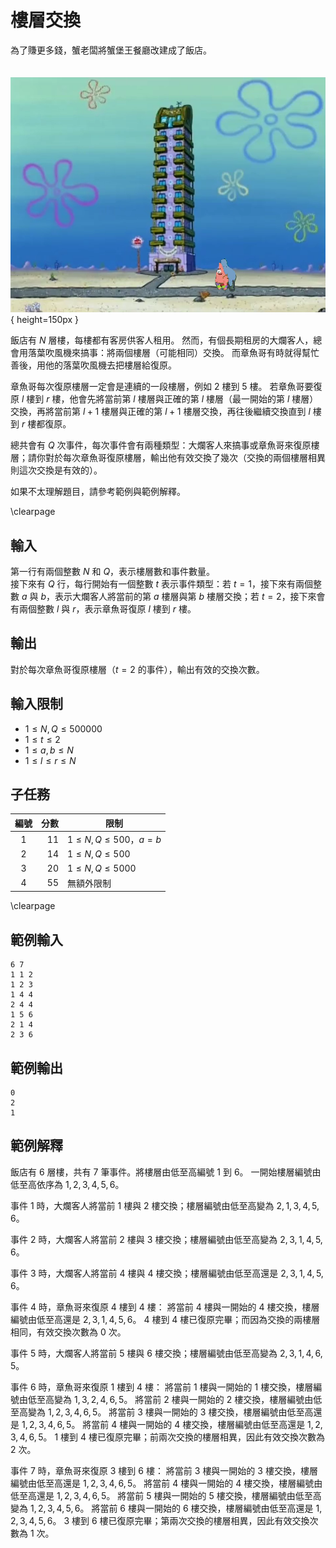 # 樓層交換


為了賺更多錢，蟹老闆將蟹堡王餐廳改建成了飯店。

　　　　　　　　　　　　　　　![](image.png){ height=150px }  

飯店有 $N$ 層樓，每樓都有客房供客人租用。
然而，有個長期租房的大爛客人，總會用落葉吹風機來搞事：將兩個樓層（可能相同）交換。
而章魚哥有時就得幫忙善後，用他的落葉吹風機去把樓層給復原。

章魚哥每次復原樓層一定會是連續的一段樓層，例如 $2$ 樓到 $5$ 樓。
若章魚哥要復原 $l$ 樓到 $r$ 樓，他會先將當前第 $l$ 樓層與正確的第 $l$ 樓層（最一開始的第 $l$ 樓層）交換，再將當前第 $l+1$ 樓層與正確的第 $l+1$ 樓層交換，再往後繼續交換直到 $l$ 樓到 $r$ 樓都復原。

總共會有 $Q$ 次事件，每次事件會有兩種類型：大爛客人來搞事或章魚哥來復原樓層；請你對於每次章魚哥復原樓層，輸出他有效交換了幾次（交換的兩個樓層相異則這次交換是有效的）。

如果不太理解題目，請參考範例與範例解釋。

\clearpage

## 輸入
第一行有兩個整數 $N$ 和 $Q$，表示樓層數和事件數量。  
接下來有 $Q$ 行，每行開始有一個整數 $t$ 表示事件類型：若 $t = 1$，接下來有兩個整數 $a$ 與 $b$，表示大爛客人將當前的第 $a$ 樓層與第 $b$ 樓層交換；若 $t = 2$，接下來會有兩個整數 $l$ 與 $r$，表示章魚哥復原 $l$ 樓到 $r$ 樓。  

## 輸出
對於每次章魚哥復原樓層（$t = 2$ 的事件），輸出有效的交換次數。  

## 輸入限制
 - $1 \leq N, Q \leq 500000$
 - $1 \leq t\leq 2$
 - $1 \leq a, b \leq N$
 - $1 \leq l \leq r \leq N$

## 子任務
| 編號 | 分數 |    限制    |
| :---: | ---: | ---------- |
|  1  | 11 | $1 \leq N, Q \leq 500$，$a = b$ |
|  2  | 14 | $1 \leq N, Q \leq 500$ |
|  3  | 20 | $1 \leq N, Q \leq 5000$ |
|  4  | 55 | 無額外限制 |

\clearpage

## 範例輸入
```
6 7
1 1 2
1 2 3
1 4 4
2 4 4
1 5 6
2 1 4
2 3 6
```

## 範例輸出
```
0
2
1
```

## 範例解釋
飯店有 $6$ 層樓，共有 $7$ 筆事件。將樓層由低至高編號 $1$ 到 $6$。
一開始樓層編號由低至高依序為 $1,2,3,4,5,6$。

事件 $1$ 時，大爛客人將當前 $1$ 樓與 $2$ 樓交換；樓層編號由低至高變為 $2,1,3,4,5,6$。

事件 $2$ 時，大爛客人將當前 $2$ 樓與 $3$ 樓交換；樓層編號由低至高變為 $2,3,1,4,5,6$。

事件 $3$ 時，大爛客人將當前 $4$ 樓與 $4$ 樓交換；樓層編號由低至高還是 $2,3,1,4,5,6$。

事件 $4$ 時，章魚哥來復原 $4$ 樓到 $4$ 樓：
將當前 $4$ 樓與一開始的 $4$ 樓交換，樓層編號由低至高還是 $2,3,1,4,5,6$。
$4$ 樓到 $4$ 樓已復原完畢；而因為交換的兩樓層相同，有效交換次數為 $0$ 次。

事件 $5$ 時，大爛客人將當前 $5$ 樓與 $6$ 樓交換；樓層編號由低至高變為 $2,3,1,4,6,5$。

事件 $6$ 時，章魚哥來復原 $1$ 樓到 $4$ 樓：
將當前 $1$ 樓與一開始的 $1$ 樓交換，樓層編號由低至高變為 $1,3,2,4,6,5$。
將當前 $2$ 樓與一開始的 $2$ 樓交換，樓層編號由低至高變為 $1,2,3,4,6,5$。
將當前 $3$ 樓與一開始的 $3$ 樓交換，樓層編號由低至高還是 $1,2,3,4,6,5$。
將當前 $4$ 樓與一開始的 $4$ 樓交換，樓層編號由低至高還是 $1,2,3,4,6,5$。
$1$ 樓到 $4$ 樓已復原完畢；前兩次交換的樓層相異，因此有效交換次數為 $2$ 次。

事件 $7$ 時，章魚哥來復原 $3$ 樓到 $6$ 樓：
將當前 $3$ 樓與一開始的 $3$ 樓交換，樓層編號由低至高還是 $1,2,3,4,6,5$。
將當前 $4$ 樓與一開始的 $4$ 樓交換，樓層編號由低至高還是 $1,2,3,4,6,5$。
將當前 $5$ 樓與一開始的 $5$ 樓交換，樓層編號由低至高變為 $1,2,3,4,5,6$。
將當前 $6$ 樓與一開始的 $6$ 樓交換，樓層編號由低至高還是 $1,2,3,4,5,6$。
$3$ 樓到 $6$ 樓已復原完畢；第兩次交換的樓層相異，因此有效交換次數為 $1$ 次。